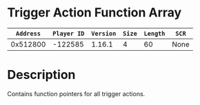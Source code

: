 # Trigger Action Function Array

| `Address` | `Player ID` | `Version` | `Size` | `Length` | `SCR` |
| ---------- | ----------- | --------- | ------ | -------- | ---- |
| 0x512800 | -122585 | 1.16.1 | 4 | 60 | None |

# Description

Contains function pointers for all trigger actions.